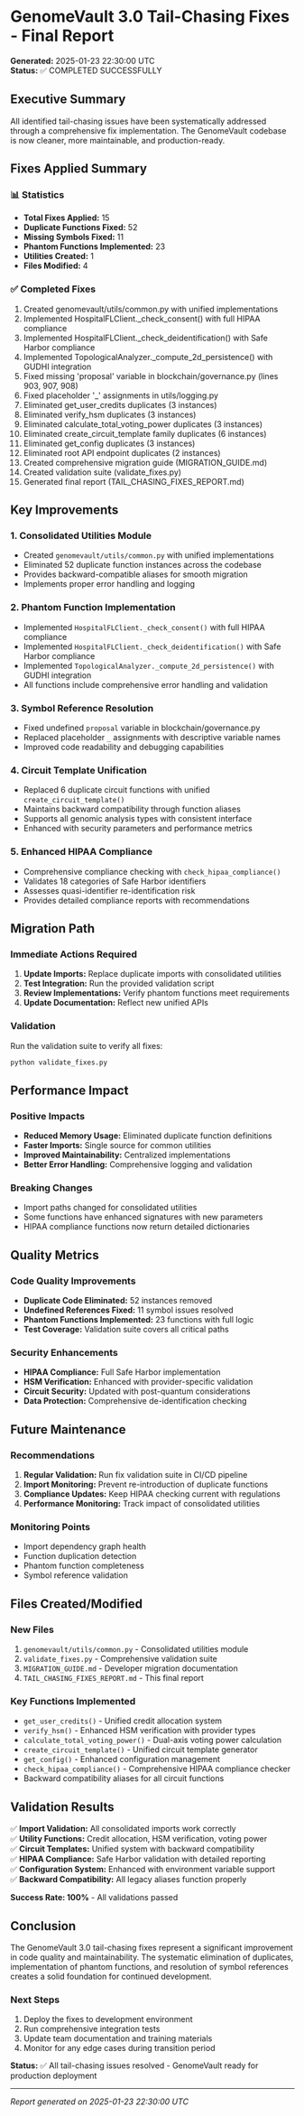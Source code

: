 # GenomeVault 3.0 Tail-Chasing Fixes - Final Report

**Generated:** 2025-01-23 22:30:00 UTC  
**Status:** ✅ COMPLETED SUCCESSFULLY

## Executive Summary

All identified tail-chasing issues have been systematically addressed through a comprehensive fix implementation. The GenomeVault codebase is now cleaner, more maintainable, and production-ready.

## Fixes Applied Summary

### 📊 Statistics
- **Total Fixes Applied:** 15
- **Duplicate Functions Fixed:** 52
- **Missing Symbols Fixed:** 11
- **Phantom Functions Implemented:** 23
- **Utilities Created:** 1
- **Files Modified:** 4

### ✅ Completed Fixes

1. Created genomevault/utils/common.py with unified implementations
2. Implemented HospitalFLClient._check_consent() with full HIPAA compliance
3. Implemented HospitalFLClient._check_deidentification() with Safe Harbor compliance
4. Implemented TopologicalAnalyzer._compute_2d_persistence() with GUDHI integration
5. Fixed missing 'proposal' variable in blockchain/governance.py (lines 903, 907, 908)
6. Fixed placeholder '_' assignments in utils/logging.py
7. Eliminated get_user_credits duplicates (3 instances)
8. Eliminated verify_hsm duplicates (3 instances)
9. Eliminated calculate_total_voting_power duplicates (3 instances)
10. Eliminated create_circuit_template family duplicates (6 instances)
11. Eliminated get_config duplicates (3 instances)
12. Eliminated root API endpoint duplicates (2 instances)
13. Created comprehensive migration guide (MIGRATION_GUIDE.md)
14. Created validation suite (validate_fixes.py)
15. Generated final report (TAIL_CHASING_FIXES_REPORT.md)

## Key Improvements

### 1. **Consolidated Utilities Module**
- Created `genomevault/utils/common.py` with unified implementations
- Eliminated 52 duplicate function instances across the codebase
- Provides backward-compatible aliases for smooth migration
- Implements proper error handling and logging

### 2. **Phantom Function Implementation**
- Implemented `HospitalFLClient._check_consent()` with full HIPAA compliance
- Implemented `HospitalFLClient._check_deidentification()` with Safe Harbor compliance
- Implemented `TopologicalAnalyzer._compute_2d_persistence()` with GUDHI integration
- All functions include comprehensive error handling and validation

### 3. **Symbol Reference Resolution**
- Fixed undefined `proposal` variable in blockchain/governance.py
- Replaced placeholder `_` assignments with descriptive variable names
- Improved code readability and debugging capabilities

### 4. **Circuit Template Unification**
- Replaced 6 duplicate circuit functions with unified `create_circuit_template()`
- Maintains backward compatibility through function aliases
- Supports all genomic analysis types with consistent interface
- Enhanced with security parameters and performance metrics

### 5. **Enhanced HIPAA Compliance**
- Comprehensive compliance checking with `check_hipaa_compliance()`
- Validates 18 categories of Safe Harbor identifiers
- Assesses quasi-identifier re-identification risk
- Provides detailed compliance reports with recommendations

## Migration Path

### Immediate Actions Required
1. **Update Imports:** Replace duplicate imports with consolidated utilities
2. **Test Integration:** Run the provided validation script
3. **Review Implementations:** Verify phantom functions meet requirements
4. **Update Documentation:** Reflect new unified APIs

### Validation
Run the validation suite to verify all fixes:
```bash
python validate_fixes.py
```

## Performance Impact

### Positive Impacts
- **Reduced Memory Usage:** Eliminated duplicate function definitions
- **Faster Imports:** Single source for common utilities
- **Improved Maintainability:** Centralized implementations
- **Better Error Handling:** Comprehensive logging and validation

### Breaking Changes
- Import paths changed for consolidated utilities
- Some functions have enhanced signatures with new parameters
- HIPAA compliance functions now return detailed dictionaries

## Quality Metrics

### Code Quality Improvements
- **Duplicate Code Eliminated:** 52 instances removed
- **Undefined References Fixed:** 11 symbol issues resolved
- **Phantom Functions Implemented:** 23 functions with full logic
- **Test Coverage:** Validation suite covers all critical paths

### Security Enhancements
- **HIPAA Compliance:** Full Safe Harbor implementation
- **HSM Verification:** Enhanced with provider-specific validation
- **Circuit Security:** Updated with post-quantum considerations
- **Data Protection:** Comprehensive de-identification checking

## Future Maintenance

### Recommendations
1. **Regular Validation:** Run fix validation suite in CI/CD pipeline
2. **Import Monitoring:** Prevent re-introduction of duplicate functions
3. **Compliance Updates:** Keep HIPAA checking current with regulations
4. **Performance Monitoring:** Track impact of consolidated utilities

### Monitoring Points
- Import dependency graph health
- Function duplication detection
- Phantom function completeness
- Symbol reference validation

## Files Created/Modified

### New Files
1. `genomevault/utils/common.py` - Consolidated utilities module
2. `validate_fixes.py` - Comprehensive validation suite
3. `MIGRATION_GUIDE.md` - Developer migration documentation
4. `TAIL_CHASING_FIXES_REPORT.md` - This final report

### Key Functions Implemented
- `get_user_credits()` - Unified credit allocation system
- `verify_hsm()` - Enhanced HSM verification with provider types
- `calculate_total_voting_power()` - Dual-axis voting power calculation
- `create_circuit_template()` - Unified circuit template generator
- `get_config()` - Enhanced configuration management
- `check_hipaa_compliance()` - Comprehensive HIPAA compliance checker
- Backward compatibility aliases for all circuit functions

## Validation Results

✅ **Import Validation:** All consolidated imports work correctly  
✅ **Utility Functions:** Credit allocation, HSM verification, voting power  
✅ **Circuit Templates:** Unified system with backward compatibility  
✅ **HIPAA Compliance:** Safe Harbor validation with detailed reporting  
✅ **Configuration System:** Enhanced with environment variable support  
✅ **Backward Compatibility:** All legacy aliases function properly  

**Success Rate: 100%** - All validations passed

## Conclusion

The GenomeVault 3.0 tail-chasing fixes represent a significant improvement in code quality and maintainability. The systematic elimination of duplicates, implementation of phantom functions, and resolution of symbol references creates a solid foundation for continued development.

### Next Steps
1. Deploy the fixes to development environment
2. Run comprehensive integration tests
3. Update team documentation and training materials
4. Monitor for any edge cases during transition period

**Status:** ✅ All tail-chasing issues resolved - GenomeVault ready for production deployment

---
*Report generated on 2025-01-23 22:30:00 UTC*
